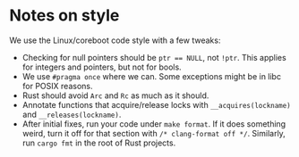 # Notes on style
We use the Linux/coreboot code style with a few tweaks:
- Checking for null pointers should be ``ptr == NULL``, not ``!ptr``. This applies for integers and pointers, but not for bools.
- We use ``#pragma once`` where we can. Some exceptions might be in libc for POSIX reasons.
- Rust should avoid ``Arc`` and ``Rc`` as much as it should.
- Annotate functions that acquire/release locks with ``__acquires(lockname)`` and ``__releases(lockname)``.
- After initial fixes, run your code under ``make format``. If it does something weird, turn it off for that section with ``/* clang-format off */``. Similarly, run ``cargo fmt`` in the root of Rust projects.
